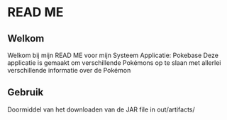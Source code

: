 <h1>READ ME</h1>
<h2>Welkom</h2>
Welkom bij mijn READ ME voor mijn Systeem Applicatie: Pokebase
Deze applicatie is gemaakt om verschillende Pokémons op te slaan met allerlei verschillende informatie over de Pokémon

<h2>Gebruik</h2>
Doormiddel van het downloaden van de JAR file in out/artifacts/

